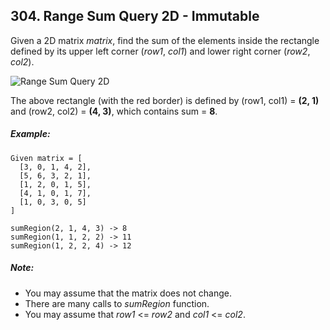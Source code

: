 ## 304. Range Sum Query 2D - Immutable

Given a 2D matrix *matrix*, find the sum of the elements inside the rectangle defined by its upper left corner (*row1*, *col1*) and lower right corner (*row2*, *col2*).

![Range Sum Query 2D](https://assets.leetcode.com/static_assets/public/images/courses/range_sum_query_2d.png)

The above rectangle (with the red border) is defined by (row1, col1) = **(2, 1)** and (row2, col2) = **(4, 3)**, which contains sum = **8**.

##### Example:
```
Given matrix = [
  [3, 0, 1, 4, 2],
  [5, 6, 3, 2, 1],
  [1, 2, 0, 1, 5],
  [4, 1, 0, 1, 7],
  [1, 0, 3, 0, 5]
]

sumRegion(2, 1, 4, 3) -> 8
sumRegion(1, 1, 2, 2) -> 11
sumRegion(1, 2, 2, 4) -> 12
```

##### Note:
* You may assume that the matrix does not change.
* There are many calls to *sumRegion* function.
* You may assume that *row1* <= *row2* and *col1* <= *col2*.